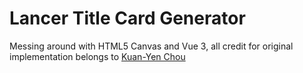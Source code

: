# Lancer Title Card Generator

Messing around with HTML5 Canvas and Vue 3, all credit for original implementation belongs to [Kuan-Yen Chou](https://kychou.net/eva-title/)
